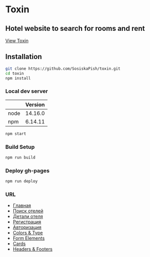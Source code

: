 # Toxin

## Hotel website to search for rooms and rent

[View Toxin](https://nixjke.github.io/toxin/)

## Installation

```bash
git clone https://github.com/SosiskaPish/toxin.git
cd toxin
npm install
```

### Local dev server

| | Version |
|---|---|
| node | 14.16.0 |
| npm | 6.14.11 |

```bash
npm start
```

### Build Setup

```bash
npm run build
```

### Deploy gh-pages

```bash
npm run deploy
```

### URL

- [Главная](https://nixjke.github.io/toxin/)
- [Поиск отелей](https://nixjke.github.io/toxin/rooms)
- [Детали отеля](https://nixjke.github.io/toxin/room-details)
- [Регистрация](https://nixjke.github.io/toxin/registration)
- [Авторизация](https://nixjke.github.io/toxin/auth)
- [Colors & Type](https://nixjke.github.io/toxin/color-type)
- [Form Elements](https://nixjke.github.io/toxin/form-elements)
- [Cards](https://nixjke.github.io/toxin/cards)
- [Headers & Footers](https://nixjke.github.io/toxin/headers-and-footers)
